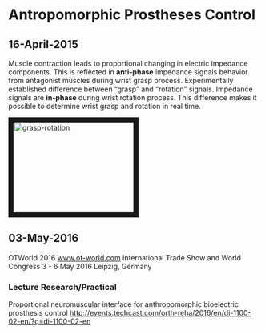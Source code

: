 # Antropomorphic Prostheses Control

## 16-April-2015
Muscle contraction leads to proportional changing in electric impedance components. This is reflected in **anti-phase** impedance signals behavior from antagonist muscles during wrist grasp process. Experimentally established difference between “grasp” and “rotation” signals. Impedance signals are **in-phase** during wrist rotation process. This difference makes it possible to determine wrist grasp and rotation in real time.

<a href="http://www.youtube.com/watch?feature=player_embedded&v=HimNiC3RKaY
" target="_blank"><img src="http://img.youtube.com/vi/HimNiC3RKaY/0.jpg" 
alt="grasp-rotation" width="240" height="180" border="10" /></a>

## 03-May-2016
OTWorld 2016 www.ot-world.com
International Trade Show and World Congress
3 - 6 May 2016 Leipzig, Germany

### Lecture Research/Practical
Proportional neuromuscular interface for anthropomorphic bioelectric prosthesis control
http://events.techcast.com/orth-reha/2016/en/di-1100-02-en/?q=di-1100-02-en

